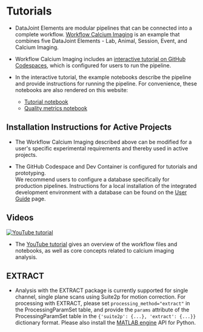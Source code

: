 # Tutorials

+ DataJoint Elements are modular pipelines that can be connected into a complete workflow.  [Workflow Calcium Imaging](https://github.com/datajoint/workflow-calcium-imaging) is an example that combines five DataJoint Elements - Lab, Animal, Session, Event, and Calcium Imaging.

+ Workflow Calcium Imaging includes an [interactive tutorial on GitHub Codespaces](https://github.com/datajoint/workflow-calcium-imaging#interactive-tutorial), which is configured for users to run the pipeline.

+ In the interactive tutorial, the example notebooks describe the pipeline and provide instructions for running the pipeline.  For convenience, these notebooks are also rendered on this website:
   + [Tutorial notebook](./tutorial.ipynb)
   + [Quality metrics notebook](./quality_metrics.ipynb)

## Installation Instructions for Active Projects

+ The Workflow Calcium Imaging described above can be modified for a user's specific experimental requirements and thereby used in active projects.  

+ The GitHub Codespace and Dev Container is configured for tutorials and prototyping.  
We recommend users to configure a database specifically for production pipelines.  Instructions for a local installation of the integrated development environment with a database can be found on the [User Guide](https://datajoint.com/docs/elements/user-guide/) page.

## Videos

[![YouTube tutorial](https://img.youtube.com/vi/gFLn0GB1L30/0.jpg)](https://www.youtube.com/watch?v=gFLn0GB1L30)

+ The [YouTube tutorial](https://www.youtube.com/watch?v=gFLn0GB1L30) gives an overview 
of the workflow files and notebooks, as well as core concepts related to calcium imaging
analysis.

## EXTRACT

+ Analysis with the EXTRACT package is currently supported for single channel, single
plane scans using Suite2p for motion correction. For processing with EXTRACT,
please set `processing_method="extract"` in the
ProcessingParamSet table, and provide the `params` attribute of the ProcessingParamSet
table in the `{'suite2p': {...}, 'extract': {...}}` dictionary format. Please also
install the [MATLAB engine](https://pypi.org/project/matlabengine/) API for Python.
